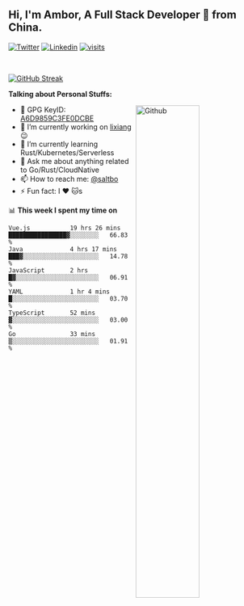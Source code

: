 ## Hi, I'm Ambor, A Full Stack Developer 🚀 from China.

[![Twitter](https://img.shields.io/badge/-saltbo-1ca0f1?style=flat&logo=twitter&logoColor=white)](https://twitter.com/rdsaltbo)
[![Linkedin](https://img.shields.io/badge/-saltbo-blue?style=flat&logo=Linkedin&logoColor=white)](https://www.linkedin.com/in/saltbo/)
[![visits](https://visitor.vercel.app/page/saltbo?color=light-green)](https://github.com/saltbo/)

&nbsp;  

[![GitHub Streak](http://github-readme-streak-stats.herokuapp.com?user=saltbo&hide_border=true&date_format=M%20j%5B%2C%20Y%5D)](https://git.io/streak-stats)

**Talking about Personal Stuffs:**
<!-- Any image aligned to the right. Beware the width  -->
<img width="50%" align="right" alt="Github" src="https://raw.githubusercontent.com/saltbo/saltbo/master/images/git-header.svg" />

- 🤘 GPG KeyID: [A6D9859C3FE0DCBE](https://saltbo.cn/pgp_keys.asc)
- 🔭 I’m currently working on [lixiang](https://www.lixiang.com/) :wink:
- 🌱 I’m currently learning Rust/Kubernetes/Serverless
- 💬 Ask me about anything related to Go/Rust/CloudNative
- 📫 How to reach me: [@saltbo](https://t.me/saltbo)
- ⚡ Fun fact: I :heart: :cat:s


📊 **This week I spent my time on**
<!--START_SECTION:waka-->

```text
Vue.js           19 hrs 26 mins  ████████████████▓░░░░░░░░   66.83 %
Java             4 hrs 17 mins   ███▓░░░░░░░░░░░░░░░░░░░░░   14.78 %
JavaScript       2 hrs           █▓░░░░░░░░░░░░░░░░░░░░░░░   06.91 %
YAML             1 hr 4 mins     █░░░░░░░░░░░░░░░░░░░░░░░░   03.70 %
TypeScript       52 mins         ▓░░░░░░░░░░░░░░░░░░░░░░░░   03.00 %
Go               33 mins         ▒░░░░░░░░░░░░░░░░░░░░░░░░   01.91 %
```

<!--END_SECTION:waka-->
